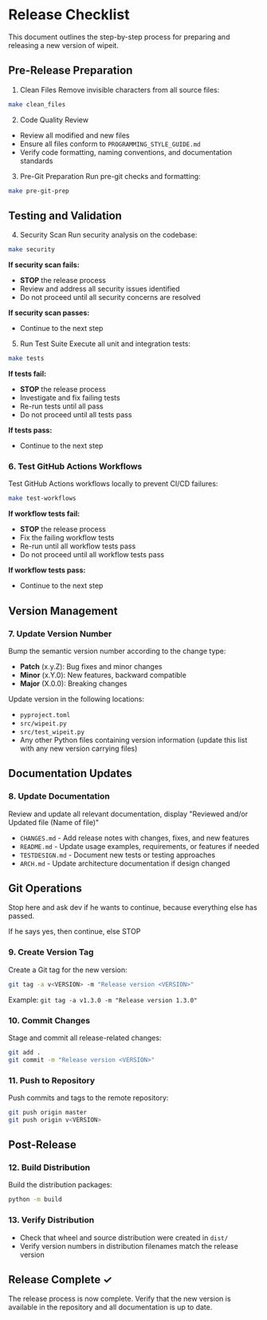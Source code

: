 # Release Checklist

This document outlines the step-by-step process for preparing
and releasing a new version of wipeit.

## Pre-Release Preparation

1. Clean Files
Remove invisible characters from all source files:
```bash
make clean_files
```

2. Code Quality Review
- Review all modified and new files
- Ensure all files conform to `PROGRAMMING_STYLE_GUIDE.md`
- Verify code formatting, naming conventions, and documentation standards

3. Pre-Git Preparation
Run pre-git checks and formatting:
```bash
make pre-git-prep
```

## Testing and Validation

4. Security Scan
Run security analysis on the codebase:
```bash
make security
```
**If security scan fails:**
- **STOP** the release process
- Review and address all security issues identified
- Do not proceed until all security concerns are resolved

**If security scan passes:**
- Continue to the next step

5. Run Test Suite
Execute all unit and integration tests:
```bash
make tests
```
**If tests fail:**
- **STOP** the release process
- Investigate and fix failing tests
- Re-run tests until all pass
- Do not proceed until all tests pass

**If tests pass:**
- Continue to the next step

### 6. Test GitHub Actions Workflows
Test GitHub Actions workflows locally to prevent CI/CD failures:
```bash
make test-workflows
```
**If workflow tests fail:**
- **STOP** the release process
- Fix the failing workflow tests
- Re-run until all workflow tests pass
- Do not proceed until all workflow tests pass

**If workflow tests pass:**
- Continue to the next step

## Version Management

### 7. Update Version Number
Bump the semantic version number according to the change type:
- **Patch** (x.y.Z): Bug fixes and minor changes
- **Minor** (x.Y.0): New features, backward compatible
- **Major** (X.0.0): Breaking changes

Update version in the following locations:
- `pyproject.toml`
- `src/wipeit.py`
- `src/test_wipeit.py`
- Any other Python files containing version information (update this list with any new version carrying files)

## Documentation Updates

### 8. Update Documentation
Review and update all relevant documentation, display "Reviewed and/or Updated file (Name of file)"
- `CHANGES.md` - Add release notes with changes, fixes, and new features
- `README.md` - Update usage examples, requirements, or features if needed
- `TESTDESIGN.md` - Document new tests or testing approaches
- `ARCH.md` - Update architecture documentation if design changed

## Git Operations

Stop here and ask dev if he wants to continue, because everything else has passed.

If he says yes, then continue, else STOP

### 9. Create Version Tag
Create a Git tag for the new version:
```bash
git tag -a v<VERSION> -m "Release version <VERSION>"
```
Example: `git tag -a v1.3.0 -m "Release version 1.3.0"`

### 10. Commit Changes
Stage and commit all release-related changes:
```bash
git add .
git commit -m "Release version <VERSION>"
```

### 11. Push to Repository
Push commits and tags to the remote repository:
```bash
git push origin master
git push origin v<VERSION>
```

## Post-Release

### 12. Build Distribution
Build the distribution packages:
```bash
python -m build
```

### 13. Verify Distribution
- Check that wheel and source distribution were created in `dist/`
- Verify version numbers in distribution filenames match the release version

## Release Complete ✓

The release process is now complete. Verify that the new version is available in the repository and all documentation is up to date.
